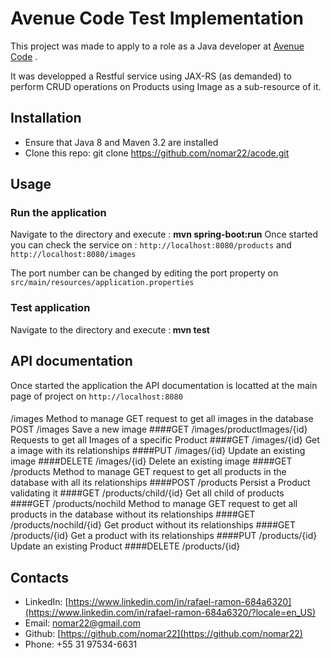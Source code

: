 # Avenue Code Test Implementation

This project was made to apply to a role as a Java developer at  [Avenue Code](https://www.avenuecode.com) .

It was developped a Restful service using JAX-RS (as demanded) to perform CRUD operations on Products using Image as a sub-resource of it.


## Installation
* Ensure that Java 8 and Maven 3.2 are installed
* Clone this repo:
  git clone https://github.com/nomar22/acode.git


## Usage

### Run the application
Navigate to the directory and execute : <b>mvn spring-boot:run</b>
Once started you can check the service on : `http://localhost:8080/products` and `http://localhost:8080/images`

The port number can be changed by editing the port property on `src/main/resources/application.properties`

### Test application
Navigate to the directory and execute :<b> mvn test</b>

## API documentation
Once started the application the API documentation is locatted at the main page of project on `http://localhost:8080`
####
/images
Method to manage GET request to get all images in the database
POST
/images
Save a new image
####GET
/images/productImages/{id}
Requests to get all Images of a specific Product
####GET
/images/{id}
Get a image with its relationships
####PUT
/images/{id}
Update an existing image
####DELETE
/images/{id}
Delete an existing image
####GET
/products
Method to manage GET request to get all products in the database with all its relationships
####POST
/products
Persist a Product validating it
####GET
/products/child/{id}
Get all child of products
####GET
/products/nochild
Method to manage GET request to get all products in the database without its relationships
####GET
/products/nochild/{id}
Get product without its relationships
####GET
/products/{id}
Get a product with its relationships
####PUT
/products/{id}
Update an existing Product
####DELETE
/products/{id}




## Contacts

* LinkedIn: [https://www.linkedin.com/in/rafael-ramon-684a6320](https://www.linkedin.com/in/rafael-ramon-684a6320/?locale=en_US)
* Email: [nomar22@gmail.com](nomar22@gmail.com)
* Github: [https://github.com/nomar22](https://github.com/nomar22)
* Phone: +55 31 97534-6631
